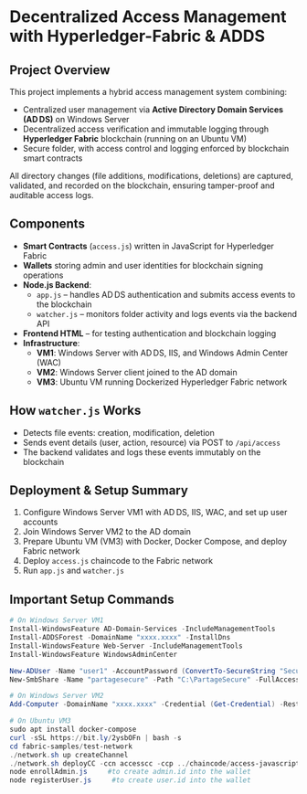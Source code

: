 # Decentralized Access Management with Hyperledger-Fabric & ADDS

## Project Overview

This project implements a hybrid access management system combining:

* Centralized user management via **Active Directory Domain Services (AD DS)** on Windows Server
* Decentralized access verification and immutable logging through **Hyperledger Fabric** blockchain (running on an Ubuntu VM)
* Secure folder, with access control and logging enforced by blockchain smart contracts

All directory changes (file additions, modifications, deletions) are captured, validated, and recorded on the blockchain, ensuring tamper-proof and auditable access logs.

## Components

* **Smart Contracts** (`access.js`) written in JavaScript for Hyperledger Fabric
* **Wallets** storing admin and user identities for blockchain signing operations
* **Node.js Backend**:
  * `app.js` – handles AD DS authentication and submits access events to the blockchain
  * `watcher.js` – monitors folder activity and logs events via the backend API
* **Frontend HTML** – for testing authentication and blockchain logging
* **Infrastructure**:
  * **VM1**: Windows Server with AD DS, IIS, and Windows Admin Center (WAC)
  * **VM2**: Windows Server client joined to the AD domain
  * **VM3**: Ubuntu VM running Dockerized Hyperledger Fabric network

## How `watcher.js` Works

* Detects file events: creation, modification, deletion
* Sends event details (user, action, resource) via POST to `/api/access`
* The backend validates and logs these events immutably on the blockchain

## Deployment & Setup Summary

1. Configure Windows Server VM1 with AD DS, IIS, WAC, and set up user accounts
2. Join Windows Server VM2 to the AD domain
3. Prepare Ubuntu VM (VM3) with Docker, Docker Compose, and deploy Fabric network
4. Deploy `access.js` chaincode to the Fabric network
5. Run `app.js` and `watcher.js` 

## Important Setup Commands

```powershell
# On Windows Server VM1
Install-WindowsFeature AD-Domain-Services -IncludeManagementTools
Install-ADDSForest -DomainName "xxxx.xxxx" -InstallDns
Install-WindowsFeature Web-Server -IncludeManagementTools
Install-WindowsFeature WindowsAdminCenter

New-ADUser -Name "user1" -AccountPassword (ConvertTo-SecureString "SecureP@ss123" -AsPlainText -Force) -Enabled $true
New-SmbShare -Name "partagesecure" -Path "C:\PartageSecure" -FullAccess "xxxx.xxxx\user1"

# On Windows Server VM2
Add-Computer -DomainName "xxxx.xxxx" -Credential (Get-Credential) -Restart

# On Ubuntu VM3
sudo apt install docker-compose
curl -sSL https://bit.ly/2ysbOFn | bash -s
cd fabric-samples/test-network
./network.sh up createChannel
./network.sh deployCC -ccn accesscc -ccp ../chaincode/access-javascript -ccl javascript
node enrollAdmin.js     #to create admin.id into the wallet
node registerUser.js     #to create user.id into the wallet


